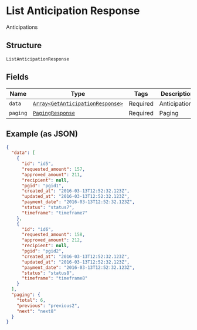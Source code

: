 
# List Anticipation Response

Anticipations

## Structure

`ListAnticipationResponse`

## Fields

| Name | Type | Tags | Description |
|  --- | --- | --- | --- |
| `data` | [`Array<GetAnticipationResponse>`](/doc/models/get-anticipation-response.md) | Required | Anticipations |
| `paging` | [`PagingResponse`](/doc/models/paging-response.md) | Required | Paging |

## Example (as JSON)

```json
{
  "data": [
    {
      "id": "id5",
      "requested_amount": 157,
      "approved_amount": 211,
      "recipient": null,
      "pgid": "pgid1",
      "created_at": "2016-03-13T12:52:32.123Z",
      "updated_at": "2016-03-13T12:52:32.123Z",
      "payment_date": "2016-03-13T12:52:32.123Z",
      "status": "status7",
      "timeframe": "timeframe7"
    },
    {
      "id": "id6",
      "requested_amount": 158,
      "approved_amount": 212,
      "recipient": null,
      "pgid": "pgid2",
      "created_at": "2016-03-13T12:52:32.123Z",
      "updated_at": "2016-03-13T12:52:32.123Z",
      "payment_date": "2016-03-13T12:52:32.123Z",
      "status": "status8",
      "timeframe": "timeframe8"
    }
  ],
  "paging": {
    "total": 6,
    "previous": "previous2",
    "next": "next8"
  }
}
```

